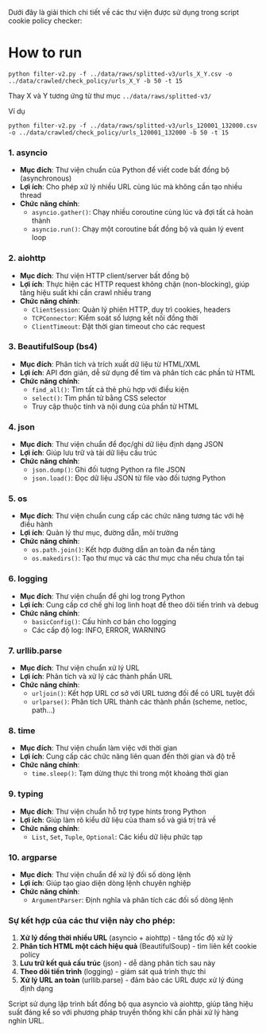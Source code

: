 Dưới đây là giải thích chi tiết về các thư viện được sử dụng trong script cookie policy checker:

# How to run
```shell
python filter-v2.py -f ../data/raws/splitted-v3/urls_X_Y.csv -o ../data/crawled/check_policy/urls_X_Y -b 50 -t 15
```
Thay X và Y tương ứng từ thư mục `../data/raws/splitted-v3/`

Ví dụ

```shell
python filter-v2.py -f ../data/raws/splitted-v3/urls_120001_132000.csv -o ../data/crawled/check_policy/urls_120001_132000 -b 50 -t 15
```

### 1. asyncio
- **Mục đích**: Thư viện chuẩn của Python để viết code bất đồng bộ (asynchronous)
- **Lợi ích**: Cho phép xử lý nhiều URL cùng lúc mà không cần tạo nhiều thread
- **Chức năng chính**:
  - `asyncio.gather()`: Chạy nhiều coroutine cùng lúc và đợi tất cả hoàn thành
  - `asyncio.run()`: Chạy một coroutine bất đồng bộ và quản lý event loop

### 2. aiohttp
- **Mục đích**: Thư viện HTTP client/server bất đồng bộ
- **Lợi ích**: Thực hiện các HTTP request không chặn (non-blocking), giúp tăng hiệu suất khi cần crawl nhiều trang
- **Chức năng chính**:
  - `ClientSession`: Quản lý phiên HTTP, duy trì cookies, headers
  - `TCPConnector`: Kiểm soát số lượng kết nối đồng thời
  - `ClientTimeout`: Đặt thời gian timeout cho các request

### 3. BeautifulSoup (bs4)
- **Mục đích**: Phân tích và trích xuất dữ liệu từ HTML/XML
- **Lợi ích**: API đơn giản, dễ sử dụng để tìm và phân tích các phần tử HTML
- **Chức năng chính**:
  - `find_all()`: Tìm tất cả thẻ phù hợp với điều kiện
  - `select()`: Tìm phần tử bằng CSS selector
  - Truy cập thuộc tính và nội dung của phần tử HTML

### 4. json
- **Mục đích**: Thư viện chuẩn để đọc/ghi dữ liệu định dạng JSON
- **Lợi ích**: Giúp lưu trữ và tải dữ liệu cấu trúc
- **Chức năng chính**:
  - `json.dump()`: Ghi đối tượng Python ra file JSON
  - `json.load()`: Đọc dữ liệu JSON từ file vào đối tượng Python

### 5. os
- **Mục đích**: Thư viện chuẩn cung cấp các chức năng tương tác với hệ điều hành
- **Lợi ích**: Quản lý thư mục, đường dẫn, môi trường
- **Chức năng chính**:
  - `os.path.join()`: Kết hợp đường dẫn an toàn đa nền tảng
  - `os.makedirs()`: Tạo thư mục và các thư mục cha nếu chưa tồn tại

### 6. logging
- **Mục đích**: Thư viện chuẩn để ghi log trong Python
- **Lợi ích**: Cung cấp cơ chế ghi log linh hoạt để theo dõi tiến trình và debug
- **Chức năng chính**:
  - `basicConfig()`: Cấu hình cơ bản cho logging
  - Các cấp độ log: INFO, ERROR, WARNING

### 7. urllib.parse
- **Mục đích**: Thư viện chuẩn xử lý URL
- **Lợi ích**: Phân tích và xử lý các thành phần URL
- **Chức năng chính**:
  - `urljoin()`: Kết hợp URL cơ sở với URL tương đối để có URL tuyệt đối
  - `urlparse()`: Phân tích URL thành các thành phần (scheme, netloc, path...)

### 8. time
- **Mục đích**: Thư viện chuẩn làm việc với thời gian
- **Lợi ích**: Cung cấp các chức năng liên quan đến thời gian và độ trễ
- **Chức năng chính**:
  - `time.sleep()`: Tạm dừng thực thi trong một khoảng thời gian

### 9. typing
- **Mục đích**: Thư viện chuẩn hỗ trợ type hints trong Python
- **Lợi ích**: Giúp làm rõ kiểu dữ liệu của tham số và giá trị trả về
- **Chức năng chính**:
  - `List`, `Set`, `Tuple`, `Optional`: Các kiểu dữ liệu phức tạp

### 10. argparse
- **Mục đích**: Thư viện chuẩn để xử lý đối số dòng lệnh
- **Lợi ích**: Giúp tạo giao diện dòng lệnh chuyên nghiệp
- **Chức năng chính**:
  - `ArgumentParser`: Định nghĩa và phân tích các đối số dòng lệnh

### Sự kết hợp của các thư viện này cho phép:

1. **Xử lý đồng thời nhiều URL** (asyncio + aiohttp) - tăng tốc độ xử lý
2. **Phân tích HTML một cách hiệu quả** (BeautifulSoup) - tìm liên kết cookie policy
3. **Lưu trữ kết quả cấu trúc** (json) - dễ dàng phân tích sau này
4. **Theo dõi tiến trình** (logging) - giám sát quá trình thực thi
5. **Xử lý URL an toàn** (urllib.parse) - đảm bảo các URL được xử lý đúng định dạng

Script sử dụng lập trình bất đồng bộ qua asyncio và aiohttp, giúp tăng hiệu suất đáng kể so với phương pháp truyền thống khi cần phải xử lý hàng nghìn URL.
